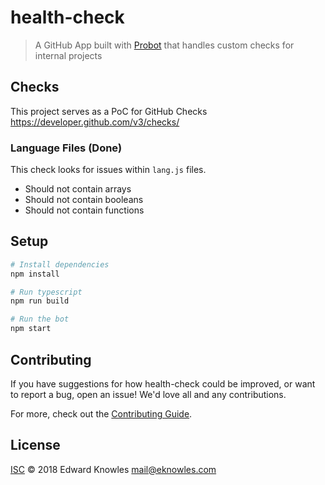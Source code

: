 # health-check

> A GitHub App built with [Probot](https://github.com/probot/probot) that handles custom checks for internal projects

## Checks

This project serves as a PoC for GitHub Checks https://developer.github.com/v3/checks/

### Language Files (Done)

This check looks for issues within `lang.js` files.

- Should not contain arrays
- Should not contain booleans
- Should not contain functions

## Setup

```sh
# Install dependencies
npm install

# Run typescript
npm run build

# Run the bot
npm start
```

## Contributing

If you have suggestions for how health-check could be improved, or want to report a bug, open an issue! We'd love all and any contributions.

For more, check out the [Contributing Guide](CONTRIBUTING.md).

## License

[ISC](LICENSE) © 2018 Edward Knowles <mail@eknowles.com>

